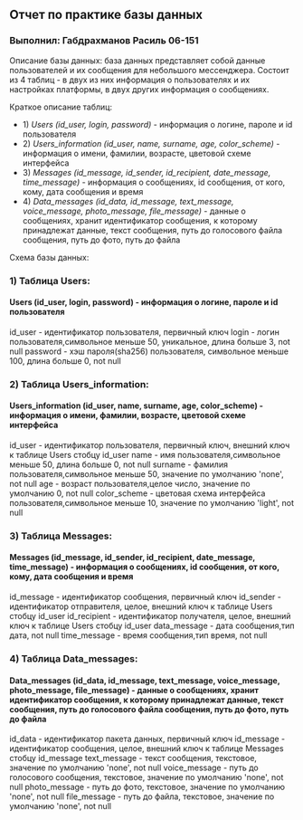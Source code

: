 ## Отчет по практике базы данных

### Выполнил: Габдрахманов Расиль 06-151

<!-- <br/><br/><br/><br/><br/><br/> -->



Описание базы данных: база данных представляет собой данные пользователей и их сообщения для небольшого мессенджера. Состоит из 4 таблиц - в двух из них информация о пользователях и их настройках платформы, в двух других информация о сообщениях.

Краткое описание таблиц:

- 1\) *Users (id_user, login, password)* - информация о логине, пароле и id пользователя
- 2\) *Users_information (id_user, name, surname, age, color_scheme)* - информация о имени, фамилии, возрасте, цветовой схеме интерфейса
- 3\) *Messages (id_message, id_sender, id_recipient, date_message, time_message)* - информация о сообщениях, id сообщения, от кого, кому, дата сообщения и время
- 4\) *Data_messages (id_data, id_message, text_message, voice_message, photo_message, file_message)* - данные о сообщениях, хранит идентификатор сообщения, к которому принадлежат данные, текст сообщения, путь до голосового файла сообщения, путь до фото, путь до файла

Схема базы данных:
<!-- схема -->

### 1) Таблица Users:
#### Users (id_user, login, password) - информация о логине, пароле и id пользователя

id_user - идентификатор пользователя, первичный ключ
login - логин пользователя,символьное меньше 50, уникальное, длина больше 3, not null
password - хэш пароля(sha256) пользователя, символьное меньше 100, длина больше 0, not null

### 2) Таблица Users_information:
#### Users_information (id_user, name, surname, age, color_scheme) - информация о имени, фамилии, возрасте, цветовой схеме интерфейса

id_user - идентификатор пользователя, первичный ключ, внешний ключ к таблице Users стобцу id_user
name - имя пользователя,символьное меньше 50, длина больше 0, not null
surname - фамилия пользователя,символьное меньше 50, значение по умолчанию 'none', not null
age - возраст пользователя,целое число, значение по умолчанию 0, not null
color_scheme - цветовая схема интерфейса пользователя,символьное меньше 10, значение по умолчанию 'light', not null

### 3) Таблица Messages:
#### Messages (id_message, id_sender, id_recipient, date_message, time_message) - информация о сообщениях, id сообщения, от кого, кому, дата сообщения и время

id_message - идентификатор сообщения, первичный ключ
id_sender - идентификатор отправителя, целое, внешний ключ к таблице Users стобцу id_user
id_recipient - идентификатор получателя, целое, внешний ключ к таблице Users стобцу id_user
data_message - дата сообщения,тип дата, not null
time_message - время сообщения,тип время, not null

### 4) Таблица Data_messages:
#### Data_messages (id_data, id_message, text_message, voice_message, photo_message, file_message) - данные о сообщениях, хранит идентификатор сообщения, к которому принадлежат данные, текст сообщения, путь до голосового файла сообщения, путь до фото, путь до файла

id_data - идентификатор пакета данных, первичный ключ
id_message - идентификатор сообщения, целое, внешний ключ к таблице Messages стобцу id_message
text_message - текст сообщения, текстовое, значение по умолчанию 'none', not null
voice_message - путь до голосового сообщения, текстовое, значение по умолчанию 'none', not null
photo_message - путь до фото, текстовое, значение по умолчанию 'none', not null
file_message - путь до файла, текстовое, значение по умолчанию 'none', not null
